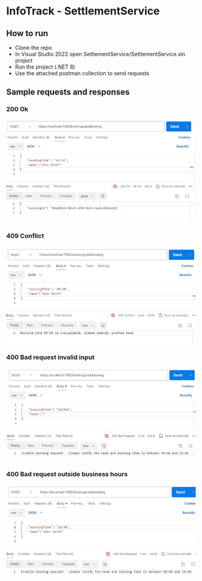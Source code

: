 # InfoTrack - SettlementService
## How to run
- Clone the repo
- In Visual Studio 2022 open SettlementService/SettlementService.sln project
- Run the project (.NET 8)
- Use the attached postman collection to send requests

## Sample requests and responses
### 200 Ok
![](images/Capture.JPG)
### 409 Conflict
![](images/Capture2.JPG)
### 400 Bad request invalid input
![](images/Capture3.JPG)
### 400 Bad request outside business hours
![](images/Capture4.JPG)